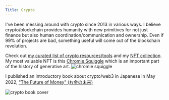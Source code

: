 ```yaml
---
Title: Crypto
---
```


I've been messing around with crypto since 2013 in various ways. 
I believe crypto/blockchain provides humanity with new primitives for not just finance but also human coordination/communication and ownership. Even if 99% of projects are bad, something useful will come out of the blockchain revolution. 

Check out [my curated list of crypto resources/tools](https://docs.google.com/document/d/19Jx0J5WtGOS77wh_WGnu2WdNkfGwg_tQ0bIjNCbmHvA/edit) and my [NFT collection](https://photos.google.com/share/AF1QipNaHOVlvN23zw4z9Ewg0o6rJmOzAQMFZqn__-bUVCq3WFG3uu6_2-SsJLE7a5yhog?key=VTk5TV9rbEtyRUg2RmZMRzl4bjdwUDdPMzhlbVB3). My most valuable NFT is this [Chromie Squiggle](https://chromie-squiggles.com/) which is an important part of the history of generative art.
![chromie squiggle]({static}/images/chromie-squiggle.jpeg)

I published an introductory book about crypto/web3 in Japanese in May 2022, ["The Future of Money" (お金の未来)](https://gendai.ismedia.jp/list/books/gendai-shinsho/9784065282977)

![crypto book cover]({static}/images/future-of-money.jpg)
